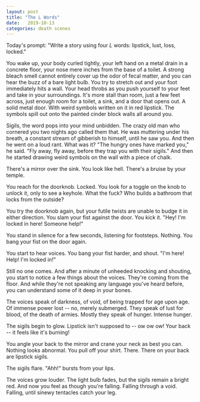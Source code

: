 ```yaml
---
layout: post
title: "The L Words"
date:   2019-10-13
categories: death scenes
---
```

Today's prompt: "Write a story using four *L* words: lipstick, lust, loss, locked."

You wake up, your body curled tightly, your left hand on a metal drain in a concrete floor, your nose mere inches from the base of a toilet. A strong bleach smell cannot entirely cover up the odor of fecal matter, and you can hear the buzz of a bare light bulb. You try to stretch out and your foot immediately hits a wall. Your head throbs as you push yourself to your feet and take in your surroundings. It's more stall than room, just a few feet across, just enough room for a toilet, a sink, and a door that opens out. A solid metal door. With weird symbols written on it in red lipstick. The symbols spill out onto the painted cinder block walls all around you.

Sigils, the word pops into your mind unbidden. The crazy old man who cornered you two nights ago called them that. He was muttering under his breath, a constant stream of gibberish to himself, until he saw you. And then he went on a loud rant. What was it? "The hungry ones have marked you," he said. "Fly away, fly away, before they trap you with their sigils." And then he started drawing weird symbols on the wall with a piece of chalk. 

There's a mirror over the sink. You look like hell. There's a bruise by your temple.

You reach for the doorknob. Locked. You look for a toggle on the knob to unlock it, only to see a keyhole. What the fuck? Who builds a bathroom that locks from the outside?

You try the doorknob again, but your futile twists are unable to budge it in either direction. You slam your fist against the door. You kick it. "Hey! I'm locked in here! Someone help!"

You stand in silence for a few seconds, listening for footsteps. Nothing. You bang your fist on the door again.

You start to hear voices. You bang your fist harder, and shout. "I'm here! Help! I'm locked in!"

Still no one comes. And after a minute of unheeded knocking and shouting, you start to notice a few things about the voices. They're coming from the floor. And while they're not speaking any language you've heard before, you can understand some of it deep in your bones. 

The voices speak of darkness, of void, of being trapped for age upon age. Of immense power lost -- no, merely submerged. They speak of lust for blood, of the death of armies. Mostly they speak of hunger. Intense hunger.

The sigils begin to glow. Lipstick isn't supposed to -- ow ow ow! Your back -- it feels like it's burning!

You angle your back to the mirror and crane your neck as best you can. Nothing looks abnormal. You pull off your shirt. There. There on your back are lipstick sigils.

The sigils flare. "Ahh!" bursts from your lips.

The voices grow louder. The light bulb fades, but the sigils remain a bright red. And now you feel as though you're falling. Falling through a void. Falling, until sinewy tentacles catch your leg.
